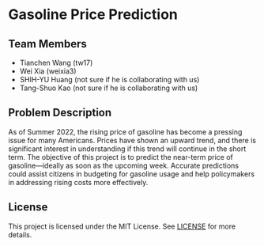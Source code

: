 # Gasoline Price Prediction

## Team Members

- Tianchen Wang (tw17)
- Wei Xia (weixia3)
- SHIH-YU Huang (not sure if he is collaborating with us)
- Tang-Shuo Kao (not sure if he is collaborating with us)

## Problem Description

As of Summer 2022, the rising price of gasoline has become a pressing issue for many Americans. Prices have shown an upward trend, and there is significant interest in understanding if this trend will continue in the short term. The objective of this project is to predict the near-term price of gasoline—ideally as soon as the upcoming week. Accurate predictions could assist citizens in budgeting for gasoline usage and help policymakers in addressing rising costs more effectively.

## License

This project is licensed under the MIT License. See [LICENSE](LICENSE) for more details.